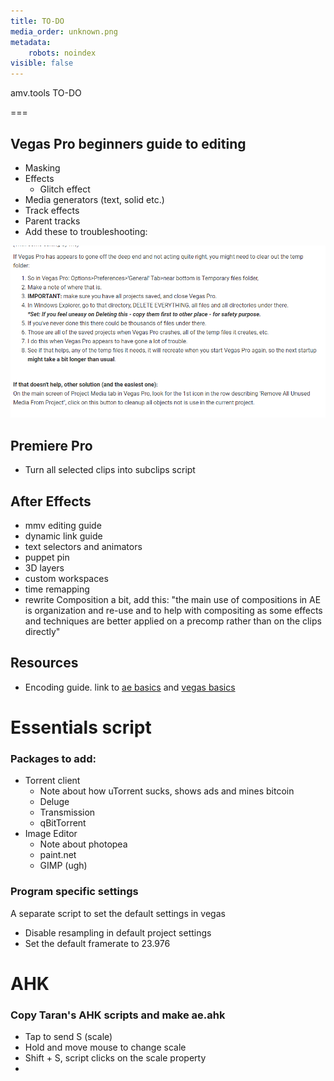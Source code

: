 ```yaml
---
title: TO-DO
media_order: unknown.png
metadata:
    robots: noindex
visible: false
---
```


amv.tools TO-DO

===

## Vegas Pro beginners guide to editing

 - Masking
 - Effects
 	- Glitch effect
 - Media generators (text, solid etc.)
 - Track effects
 - Parent tracks
 - Add these to troubleshooting:

![](unknown.png)

## Premiere Pro

- Turn all selected clips into subclips script

## After Effects

- mmv editing guide
- dynamic link guide
- text selectors and animators
- puppet pin
- 3D layers
- custom workspaces
- time remapping
- rewrite Composition a bit, add this: "the main use of compositions in AE is organization and re-use and to help with compositing as some effects and techniques are better applied on a precomp rather than on the clips directly"

## Resources

- Encoding guide. link to [ae basics](/after-effects/basics) and [vegas basics](/vegas-pro/basics)

# Essentials script

### Packages to add: 

- Torrent client
  - Note about how uTorrent sucks, shows ads and mines bitcoin
  - Deluge
  - Transmission
  - qBitTorrent
- Image Editor
  - Note about photopea
  - paint.net
  - GIMP (ugh)

### Program specific settings

A separate script to set the default settings in vegas

- Disable resampling in default project settings
- Set the default framerate to 23.976

# AHK

### Copy Taran's AHK scripts and make ae.ahk

- Tap to send S (scale)
- Hold and move mouse to change scale
- Shift + S, script clicks on the scale property
- 